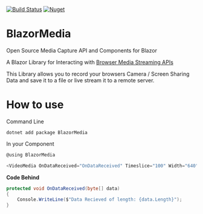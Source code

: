 [![Build Status](https://dev.azure.com/rawriclark/BlazorMedia/_apis/build/status/BlazorMedia-CI?branchName=master)](https://dev.azure.com/rawriclark/BlazorMedia/_build/latest?definitionId=1&branchName=master) [![Nuget](https://img.shields.io/nuget/v/BlazorMedia)](https://www.nuget.org/packages/BlazorMedia/)

# BlazorMedia
Open Source Media Capture API and Components for Blazor

A Blazor Library for Interacting with [Browser Media Streaming APIs](https://developer.mozilla.org/en-US/docs/Web/API/Media_Streams_API)

This Library allows you to record your browsers Camera / Screen Sharing Data and save it to a file or live stream it to a remote server.

# How to use

Command Line
```
dotnet add package BlazorMedia
```

In your Component
```C#
@using BlazorMedia
```
```C#
<VideoMedia OnDataReceived="OnDataReceived" Timeslice="100" Width="640" Height="480" RecordAudio="true"></VideoMedia>
```
**Code Behind**

```C#
protected void OnDataReceived(byte[] data)
{
    Console.WriteLine($"Data Recieved of length: {data.Length}");
}
```


